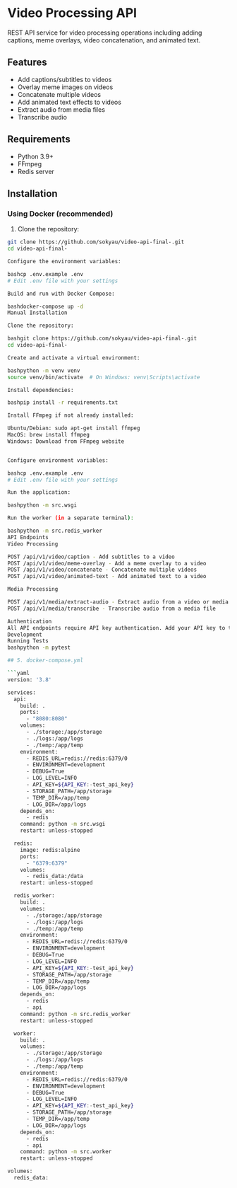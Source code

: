 # Video Processing API

REST API service for video processing operations including adding captions, meme overlays, video concatenation, and animated text.

## Features

- Add captions/subtitles to videos
- Overlay meme images on videos
- Concatenate multiple videos
- Add animated text effects to videos
- Extract audio from media files
- Transcribe audio

## Requirements

- Python 3.9+
- FFmpeg
- Redis server

## Installation

### Using Docker (recommended)

1. Clone the repository:
```bash
git clone https://github.com/sokyau/video-api-final-.git
cd video-api-final-

Configure the environment variables:

bashcp .env.example .env
# Edit .env file with your settings

Build and run with Docker Compose:

bashdocker-compose up -d
Manual Installation

Clone the repository:

bashgit clone https://github.com/sokyau/video-api-final-.git
cd video-api-final-

Create and activate a virtual environment:

bashpython -m venv venv
source venv/bin/activate  # On Windows: venv\Scripts\activate

Install dependencies:

bashpip install -r requirements.txt

Install FFmpeg if not already installed:

Ubuntu/Debian: sudo apt-get install ffmpeg
MacOS: brew install ffmpeg
Windows: Download from FFmpeg website


Configure environment variables:

bashcp .env.example .env
# Edit .env file with your settings

Run the application:

bashpython -m src.wsgi

Run the worker (in a separate terminal):

bashpython -m src.redis_worker
API Endpoints
Video Processing

POST /api/v1/video/caption - Add subtitles to a video
POST /api/v1/video/meme-overlay - Add a meme overlay to a video
POST /api/v1/video/concatenate - Concatenate multiple videos
POST /api/v1/video/animated-text - Add animated text to a video

Media Processing

POST /api/v1/media/extract-audio - Extract audio from a video or media file
POST /api/v1/media/transcribe - Transcribe audio from a media file

Authentication
All API endpoints require API key authentication. Add your API key to the X-API-Key header in all requests.
Development
Running Tests
bashpython -m pytest

## 5. docker-compose.yml

```yaml
version: '3.8'

services:
  api:
    build: .
    ports:
      - "8080:8080"
    volumes:
      - ./storage:/app/storage
      - ./logs:/app/logs
      - ./temp:/app/temp
    environment:
      - REDIS_URL=redis://redis:6379/0
      - ENVIRONMENT=development
      - DEBUG=True
      - LOG_LEVEL=INFO
      - API_KEY=${API_KEY:-test_api_key}
      - STORAGE_PATH=/app/storage
      - TEMP_DIR=/app/temp
      - LOG_DIR=/app/logs
    depends_on:
      - redis
    command: python -m src.wsgi
    restart: unless-stopped

  redis:
    image: redis:alpine
    ports:
      - "6379:6379"
    volumes:
      - redis_data:/data
    restart: unless-stopped

  redis_worker:
    build: .
    volumes:
      - ./storage:/app/storage
      - ./logs:/app/logs
      - ./temp:/app/temp
    environment:
      - REDIS_URL=redis://redis:6379/0
      - ENVIRONMENT=development
      - DEBUG=True
      - LOG_LEVEL=INFO
      - API_KEY=${API_KEY:-test_api_key}
      - STORAGE_PATH=/app/storage
      - TEMP_DIR=/app/temp
      - LOG_DIR=/app/logs
    depends_on:
      - redis
      - api
    command: python -m src.redis_worker
    restart: unless-stopped

  worker:
    build: .
    volumes:
      - ./storage:/app/storage
      - ./logs:/app/logs
      - ./temp:/app/temp
    environment:
      - REDIS_URL=redis://redis:6379/0
      - ENVIRONMENT=development
      - DEBUG=True
      - LOG_LEVEL=INFO
      - API_KEY=${API_KEY:-test_api_key}
      - STORAGE_PATH=/app/storage
      - TEMP_DIR=/app/temp
      - LOG_DIR=/app/logs
    depends_on:
      - redis
      - api
    command: python -m src.worker
    restart: unless-stopped

volumes:
  redis_data:



